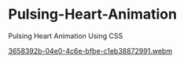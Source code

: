# Pulsing-Heart-Animation
Pulsing Heart Animation Using CSS

[3658392b-04e0-4c6e-bfbe-c1eb38872991.webm](https://user-images.githubusercontent.com/93642529/221335097-d6136069-c902-41ee-8cf5-c21736c9cbf1.webm)

